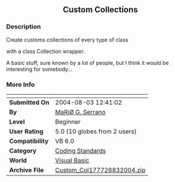 ﻿<div align="center">

## Custom Collections


</div>

### Description

Create customs collections of every type of class

with a class Collection wrapper.

A basic stuff, sure known by a lot of people, but I think it would be interesting for somebody...
 
### More Info
 


<span>             |<span>
---                |---
**Submitted On**   |2004-08-03 12:41:02
**By**             |[MaRiØ G\. Serrano](https://github.com/Planet-Source-Code/PSCIndex/blob/master/ByAuthor/mari-g-serrano.md)
**Level**          |Beginner
**User Rating**    |5.0 (10 globes from 2 users)
**Compatibility**  |VB 6\.0
**Category**       |[Coding Standards](https://github.com/Planet-Source-Code/PSCIndex/blob/master/ByCategory/coding-standards__1-43.md)
**World**          |[Visual Basic](https://github.com/Planet-Source-Code/PSCIndex/blob/master/ByWorld/visual-basic.md)
**Archive File**   |[Custom\_Col177726832004\.zip](https://github.com/Planet-Source-Code/mari-g-serrano-custom-collections__1-55331/archive/master.zip)








